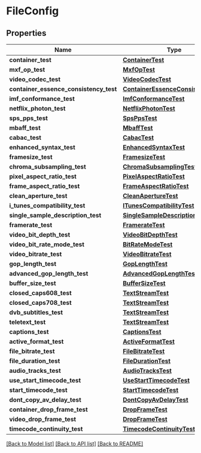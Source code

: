 # FileConfig

## Properties
Name | Type | Description | Notes
------------ | ------------- | ------------- | -------------
**container_test** | [**ContainerTest**](ContainerTest.md) |  | [optional] 
**mxf_op_test** | [**MxfOpTest**](MxfOpTest.md) |  | [optional] 
**video_codec_test** | [**VideoCodecTest**](VideoCodecTest.md) |  | [optional] 
**container_essence_consistency_test** | [**ContainerEssenceConsistencyTest**](ContainerEssenceConsistencyTest.md) |  | [optional] 
**imf_conformance_test** | [**ImfConformanceTest**](ImfConformanceTest.md) |  | [optional] 
**netflix_photon_test** | [**NetflixPhotonTest**](NetflixPhotonTest.md) |  | [optional] 
**sps_pps_test** | [**SpsPpsTest**](SpsPpsTest.md) |  | [optional] 
**mbaff_test** | [**MbaffTest**](MbaffTest.md) |  | [optional] 
**cabac_test** | [**CabacTest**](CabacTest.md) |  | [optional] 
**enhanced_syntax_test** | [**EnhancedSyntaxTest**](EnhancedSyntaxTest.md) |  | [optional] 
**framesize_test** | [**FramesizeTest**](FramesizeTest.md) |  | [optional] 
**chroma_subsampling_test** | [**ChromaSubsamplingTest**](ChromaSubsamplingTest.md) |  | [optional] 
**pixel_aspect_ratio_test** | [**PixelAspectRatioTest**](PixelAspectRatioTest.md) |  | [optional] 
**frame_aspect_ratio_test** | [**FrameAspectRatioTest**](FrameAspectRatioTest.md) |  | [optional] 
**clean_aperture_test** | [**CleanApertureTest**](CleanApertureTest.md) |  | [optional] 
**i_tunes_compatibility_test** | [**ITunesCompatibilityTest**](ITunesCompatibilityTest.md) |  | [optional] 
**single_sample_description_test** | [**SingleSampleDescriptionTest**](SingleSampleDescriptionTest.md) |  | [optional] 
**framerate_test** | [**FramerateTest**](FramerateTest.md) |  | [optional] 
**video_bit_depth_test** | [**VideoBitDepthTest**](VideoBitDepthTest.md) |  | [optional] 
**video_bit_rate_mode_test** | [**BitRateModeTest**](BitRateModeTest.md) |  | [optional] 
**video_bitrate_test** | [**VideoBitrateTest**](VideoBitrateTest.md) |  | [optional] 
**gop_length_test** | [**GopLengthTest**](GopLengthTest.md) |  | [optional] 
**advanced_gop_length_test** | [**AdvancedGopLengthTest**](AdvancedGopLengthTest.md) |  | [optional] 
**buffer_size_test** | [**BufferSizeTest**](BufferSizeTest.md) |  | [optional] 
**closed_caps608_test** | [**TextStreamTest**](TextStreamTest.md) |  | [optional] 
**closed_caps708_test** | [**TextStreamTest**](TextStreamTest.md) |  | [optional] 
**dvb_subtitles_test** | [**TextStreamTest**](TextStreamTest.md) |  | [optional] 
**teletext_test** | [**TextStreamTest**](TextStreamTest.md) |  | [optional] 
**captions_test** | [**CaptionsTest**](CaptionsTest.md) |  | [optional] 
**active_format_test** | [**ActiveFormatTest**](ActiveFormatTest.md) |  | [optional] 
**file_bitrate_test** | [**FileBitrateTest**](FileBitrateTest.md) |  | [optional] 
**file_duration_test** | [**FileDurationTest**](FileDurationTest.md) |  | [optional] 
**audio_tracks_test** | [**AudioTracksTest**](AudioTracksTest.md) |  | [optional] 
**use_start_timecode_test** | [**UseStartTimecodeTest**](UseStartTimecodeTest.md) |  | [optional] 
**start_timecode_test** | [**StartTimecodeTest**](StartTimecodeTest.md) |  | [optional] 
**dont_copy_av_delay_test** | [**DontCopyAvDelayTest**](DontCopyAvDelayTest.md) |  | [optional] 
**container_drop_frame_test** | [**DropFrameTest**](DropFrameTest.md) |  | [optional] 
**video_drop_frame_test** | [**DropFrameTest**](DropFrameTest.md) |  | [optional] 
**timecode_continuity_test** | [**TimecodeContinuityTest**](TimecodeContinuityTest.md) |  | [optional] 

[[Back to Model list]](../README.md#documentation-for-models) [[Back to API list]](../README.md#documentation-for-api-endpoints) [[Back to README]](../README.md)


